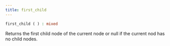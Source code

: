 ```yaml
---
title: first_child
---
```


```php
first_child ( ) : mixed
```

Returns the first child node of the current node or null if the current nod has no child nodes.